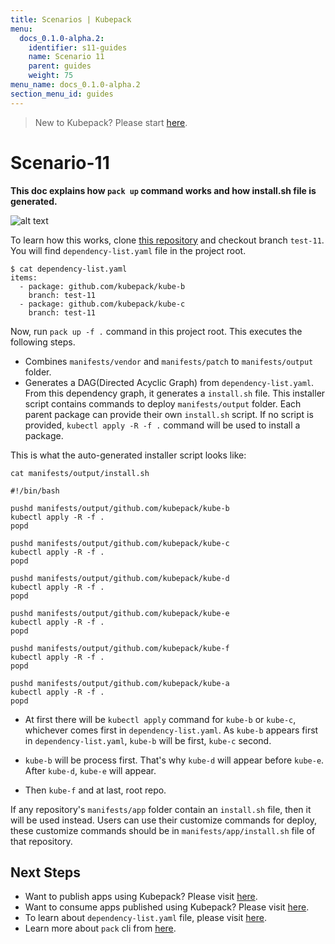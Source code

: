 ```yaml
---
title: Scenarios | Kubepack
menu:
  docs_0.1.0-alpha.2:
    identifier: s11-guides
    name: Scenario 11
    parent: guides
    weight: 75
menu_name: docs_0.1.0-alpha.2
section_menu_id: guides
---
```


> New to Kubepack? Please start [here](/docs/concepts/README.md).

# Scenario-11

**This doc explains how `pack up` command works and how install.sh file is generated.**

![alt text](/docs/_testdata/test-11/test-11.jpg)

To learn how this works, clone [this repository](https://kubepack/kube-a) and checkout branch `test-11`. You will find `dependency-list.yaml` file in the project root.

```console
$ cat dependency-list.yaml
items:
  - package: github.com/kubepack/kube-b
    branch: test-11
  - package: github.com/kubepack/kube-c
    branch: test-11
```

Now, run `pack up -f .` command in this project root. This executes the following steps.

 - Combines `manifests/vendor` and `manifests/patch` to `manifests/output` folder.
 - Generates a DAG(Directed Acyclic Graph) from `dependency-list.yaml`. From this dependency graph, it generates a `install.sh` file. This installer script contains commands to deploy `manifests/output` folder. Each parent package can provide their own `install.sh` script. If no script is provided, `kubectl apply -R -f .` command will be used to install a package.

This is what the auto-generated installer script looks like:

```console
cat manifests/output/install.sh

#!/bin/bash

pushd manifests/output/github.com/kubepack/kube-b
kubectl apply -R -f .
popd

pushd manifests/output/github.com/kubepack/kube-c
kubectl apply -R -f .
popd

pushd manifests/output/github.com/kubepack/kube-d
kubectl apply -R -f .
popd

pushd manifests/output/github.com/kubepack/kube-e
kubectl apply -R -f .
popd

pushd manifests/output/github.com/kubepack/kube-f
kubectl apply -R -f .
popd

pushd manifests/output/github.com/kubepack/kube-a
kubectl apply -R -f .
popd
```

 - At first there will be `kubectl apply` command for `kube-b` or `kube-c`, whichever comes first in `dependency-list.yaml`.
 As `kube-b` appears first in `dependency-list.yaml`, `kube-b` will be first, `kube-c` second.

 - `kube-b` will be process first. That's why `kube-d` will appear before `kube-e`.
 After `kube-d`, `kube-e` will appear.

 - Then `kube-f` and at last, root repo.

If any repository's `manifests/app` folder contain an `install.sh` file, then it will be used instead. Users can use their customize commands for deploy, these customize commands should be in `manifests/app/install.sh` file of that repository.


## Next Steps

- Want to publish apps using Kubepack? Please visit [here](/docs/concepts/how/publisher.md).
- Want to consume apps published using Kubepack? Please visit [here](/docs/concepts/how/user.md).
- To learn about `dependency-list.yaml` file, please visit [here](/docs/concepts/how/manifest.md).
- Learn more about `pack` cli from [here](/docs/concepts/how/cli.md).